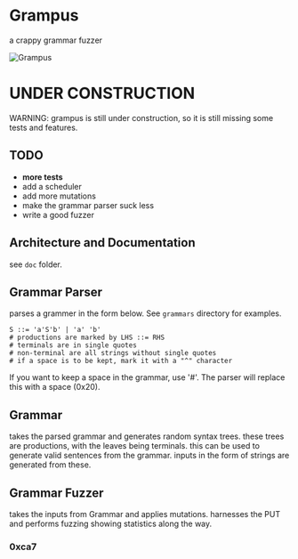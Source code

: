 # Grampus
a crappy grammar fuzzer

![Grampus](https://github.com/0xca7/grampus/tree/main/doc/grampus.png)

# UNDER CONSTRUCTION
WARNING: grampus is still under construction, so it is still missing some tests and features.

## TODO 

- **more tests**
- add a scheduler
- add more mutations
- make the grammar parser suck less
- write a good fuzzer

## Architecture and Documentation

see `doc` folder.

## Grammar Parser

parses a grammer in the form below. See `grammars` directory for examples.

```
S ::= 'a'S'b' | 'a' 'b'
# productions are marked by LHS ::= RHS 
# terminals are in single quotes
# non-terminal are all strings without single quotes
# if a space is to be kept, mark it with a "^" character
```
If you want to keep a space in the grammar, use '#'. The parser
will replace this with a space (0x20).

## Grammar 

takes the parsed grammar and generates random syntax trees. 
these trees are productions, with the leaves being terminals.
this can be used to generate valid sentences from the grammar.
inputs in the form of strings are generated from these.

## Grammar Fuzzer

takes the inputs from Grammar and applies mutations. harnesses
the PUT and performs fuzzing showing statistics along the way.

### 0xca7
